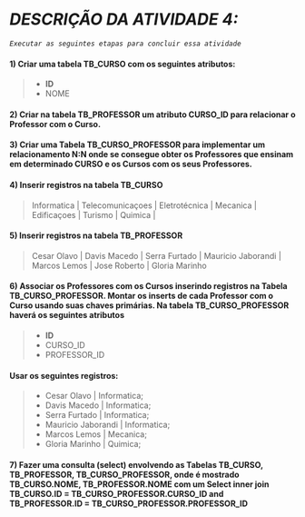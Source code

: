  # _DESCRIÇÃO DA ATIVIDADE 4:_
_*`Executar as seguintes etapas para concluir essa atividade`*_
#### 1) Criar uma tabela TB_CURSO com os seguintes atributos:
 > * **ID**
 > * NOME
#### 2)  Criar na tabela TB_PROFESSOR um atributo CURSO_ID para relacionar o Professor com o Curso.
#### 3)  Criar uma Tabela TB_CURSO_PROFESSOR para implementar um relacionamento N:N onde se consegue obter os Professores que ensinam em determinado CURSO e os Cursos com os seus Professores. 
#### 4)  Inserir registros na tabela TB_CURSO
> Informatica |
 Telecomunicaçoes |
 Eletrotécnica |
 Mecanica |
 Edificaçoes |
 Turismo |
 Quimica |
#### 5)  Inserir registros na tabela TB_PROFESSOR
>Cesar Olavo | Davis Macedo | Serra Furtado | Mauricio Jaborandi | Marcos Lemos | Jose Roberto | Gloria Marinho
#### 6)  Associar os Professores com os Cursos inserindo registros na Tabela TB_CURSO_PROFESSOR. Montar os inserts de cada Professor com o Curso usando suas chaves primárias. Na tabela TB_CURSO_PROFESSOR haverá os seguintes atributos
> * **ID**
> * CURSO_ID
> * PROFESSOR_ID
#### Usar os seguintes registros:
> * Cesar Olavo | Informatica;
> * Davis Macedo | Informatica;
> * Serra Furtado | Informatica;
> * Mauricio Jaborandi | Informatica;
> * Marcos Lemos | Mecanica;
> * Gloria Marinho | Quimica;
#### 7)  Fazer uma consulta (select) envolvendo as Tabelas TB_CURSO, TB_PROFESSOR, TB_CURSO_PROFESSOR, onde é mostrado TB_CURSO.NOME, TB_PROFESSOR.NOME com um Select inner join TB_CURSO.ID = TB_CURSO_PROFESSOR.CURSO_ID and TB_PROFESSOR.ID = TB_CURSO_PROFESSOR.PROFESSOR_ID
